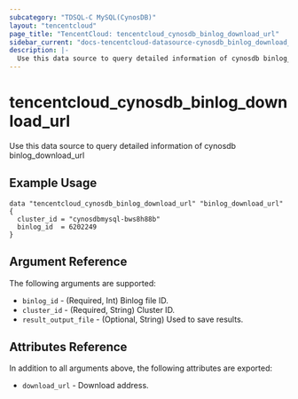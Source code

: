 ```yaml
---
subcategory: "TDSQL-C MySQL(CynosDB)"
layout: "tencentcloud"
page_title: "TencentCloud: tencentcloud_cynosdb_binlog_download_url"
sidebar_current: "docs-tencentcloud-datasource-cynosdb_binlog_download_url"
description: |-
  Use this data source to query detailed information of cynosdb binlog_download_url
---
```


# tencentcloud_cynosdb_binlog_download_url

Use this data source to query detailed information of cynosdb binlog_download_url

## Example Usage

```hcl
data "tencentcloud_cynosdb_binlog_download_url" "binlog_download_url" {
  cluster_id = "cynosdbmysql-bws8h88b"
  binlog_id  = 6202249
}
```

## Argument Reference

The following arguments are supported:

* `binlog_id` - (Required, Int) Binlog file ID.
* `cluster_id` - (Required, String) Cluster ID.
* `result_output_file` - (Optional, String) Used to save results.

## Attributes Reference

In addition to all arguments above, the following attributes are exported:

* `download_url` - Download address.


